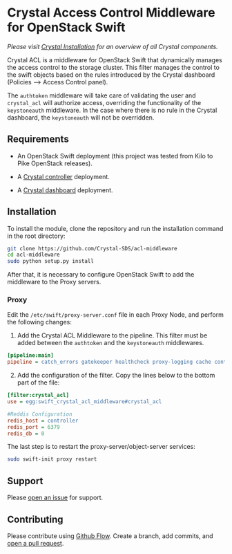 # Crystal Access Control Middleware for OpenStack Swift

_Please visit [Crystal Installation](https://github.com/Crystal-SDS/INSTALLATION/) for an overview of all Crystal components._

Crystal ACL is a middleware for OpenStack Swift that dynamically manages the access control to the storage cluster. This filter manages the control to the swift objects based on the rules introduced by the Crystal dashboard (Policies --> Access Control panel).

The `authtoken` middleware will take care of validating the user and `crystal_acl` will authorize access, overriding the functionality of the `keystoneauth` middleware. In the case where there is no rule in the Crystal dashboard, the `keystoneauth` will not be overridden.
 
## Requirements

* An OpenStack Swift deployment (this project was tested from Kilo to Pike OpenStack releases).

* A [Crystal controller](https://github.com/Crystal-SDS/controller) deployment.

* A [Crystal dashboard](https://github.com/Crystal-SDS/dashboard) deployment.

## Installation

To install the module, clone the repository and run the installation command in the root directory:
```sh
git clone https://github.com/Crystal-SDS/acl-middleware
cd acl-middleware
sudo python setup.py install
```


After that, it is necessary to configure OpenStack Swift to add the middleware to the Proxy servers.

### Proxy

Edit the `/etc/swift/proxy-server.conf` file in each Proxy Node, and perform the following changes:

1. Add the Crystal ACL Middleware to the pipeline. This filter must be added between the `authtoken` and the `keystoneauth` middlewares.


```ini
[pipeline:main]
pipeline = catch_errors gatekeeper healthcheck proxy-logging cache container_sync bulk ratelimit authtoken crystal_acl keystoneauth container-quotas account-quotas crystal_metrics crystal_filters copy slo dlo proxy-logging proxy-server

```

2. Add the configuration of the filter. Copy the lines below to the bottom part of the file:

```ini
[filter:crystal_acl]
use = egg:swift_crystal_acl_middleware#crystal_acl

#Reddis Configuration
redis_host = controller
redis_port = 6379
redis_db = 0

```


The last step is to restart the proxy-server/object-server services:
```bash
sudo swift-init proxy restart
```

## Support

Please [open an issue](https://github.com/Crystal-SDS/acl-middleware/issues/new) for support.

## Contributing

Please contribute using [Github Flow](https://guides.github.com/introduction/flow/). Create a branch, add commits, and [open a pull request](https://github.com/Crystal-SDS/acl-middleware/compare/).

